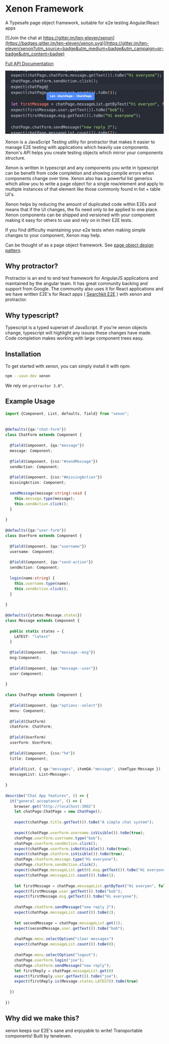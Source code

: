 # Xenon Framework
A Typesafe page object framework, suitable for e2e testing Angular/React apps

[![Join the chat at https://gitter.im/ten-eleven/xenon](https://badges.gitter.im/ten-eleven/xenon.svg)](https://gitter.im/ten-eleven/xenon?utm_source=badge&utm_medium=badge&utm_campaign=pr-badge&utm_content=badge)

[Full API Documentation](https://joemcelroy.gitbooks.io/xenon/content/)

![xenon code completion](./assets/codecomplete.gif "Xenon code completion")

Xenon is a JavaScript Testing utility for protractor that makes it easier to manage E2E testing with applications which heavily use components. Xenon's API helps you create testing objects which mirror your components structure.

Xenon is written in typescript and any components you write in typescript can be benefit from code completion and showing compile errors when components change over time. Xenon also has a powerful list generics which allow you to write a page object for a single row/element and apply to multiple instances of that element like those commonly found in list + table UI's.

Xenon helps by reducing the amount of duplicated code within E2Es and means that if the UI changes, the fix need only to be applied to one place. Xenon components can be shipped and versioned with your component making it easy for others to use and rely on in their E2E tests.

If you find difficulty maintaining your e2e tests when making simple changes to your component, Xenon may help.

Can be thought of as a page object framework. See [page object design pattern](http://martinfowler.com/bliki/PageObject.html).

## Why protractor?

Protractor is an end to end test framework for AngularJS applications and maintained by the angular team. It has great community backing and support from Google. The community also uses it for React applications and we have written E2E's for React apps ( [Searchkit E2E](https://github.com/searchkit/searchkit/blob/master/test/e2e/specs/TestSpec.ts) ) with xenon and protractor.  

## Why typescript?
Typescript is a typed superset of JavaScript. If you're xenon objects change, typescript will highlight any issues these changes have made. Code completion makes working with large component trees easy.

## Installation
To get started with xenon, you can simply install it with npm:

```sh
npm --save-dev xenon
```

We rely on `protractor 3.0^`.

## Example Usage

```typescript
import {Component, List, defaults, field} from "xenon";


@defaults({qa:"chat-form"})
class ChatForm extends Component {

  @field(Component, {qa:"message"})
  message: Component;

  @field(Component, {css:"#sendMessage"})
  sendAction: Component;

  @field(Component, {css:"#missingAction"})
  missingAction: Component;

  sendMessage(message:string):void {
    this.message.type(message);
    this.sendAction.click();
  }

}

@defaults({qa:"user-form"})
class UserForm extends Component {

  @field(Component, {qa:"username"})
  username: Component;

  @field(Component, {qa:"send-action"})
  sendAction: Component;

  login(name:string) {
    this.username.type(name);
    this.sendAction.click();
  }

}

@defaults({states:Message.states})
class Message extends Component {

  public static states = {
    LATEST: "latest"
  }

  @field(Component, {qa:"message--msg"})
  msg:Component;

  @field(Component, {qa:"message--user"})
  user:Component;

}

class ChatPage extends Component {

  @field(Component, {qa:"options--select"})
  menu: Component;

  @field(ChatForm)
  chatForm: ChatForm;

  @field(UserForm)
  userForm: UserForm;

  @field(Component, {css:"h4"})
  title: Component;

  @field(List, { qa:"messages", itemQA:"message", itemType:Message })
  messageList: List<Message>;

}

describe("Chat App features", () => {
  it("general acceptance", () => {
    browser.get("http://localhost:3002")
    let chatPage:ChatPage = new ChatPage();

    expect(chatPage.title.getText()).toBe("A simple chat system");

    expect(chatPage.userForm.username.isVisible()).toBe(true);
    chatPage.userForm.username.type("bob");
    chatPage.userForm.sendAction.click();
    expect(chatPage.userForm.isNotVisible()).toBe(true);
    expect(chatPage.chatForm.isVisible()).toBe(true);
    chatPage.chatForm.message.type("Hi everyone");
    chatPage.chatForm.sendAction.click();
    expect(chatPage.messageList.get(0).msg.getText()).toBe("Hi everyone");
    expect(chatPage.messageList.count()).toBe(1);

    let firstMessage = chatPage.messageList.getByText("Hi everyon", false);
    expect(firstMessage.user.getText()).toBe("bob");
    expect(firstMessage.msg.getText()).toBe("Hi everyone");

    chatPage.chatForm.sendMessage("new reply 2");
    expect(chatPage.messageList.count()).toBe(2);

    let secondMessage = chatPage.messageList.get(1);
    expect(secondMessage.user.getText()).toBe("bob");

    chatPage.menu.selectOption("clear messages")
    expect(chatPage.messageList.count()).toBe(0);

    chatPage.menu.selectOption("logout");
    chatPage.userForm.login("joe");
    chatPage.chatForm.sendMessage("new reply");
    let firstReply = chatPage.messageList.get(0)
    expect(firstReply.user.getText()).toBe("joe");
    expect(firstReply.is(Message.states.LATEST)).toBe(true)

  })

})
```

## Why did we make this?
xenon keeps our E2E's sane and enjoyable to write! Transportable components! Built by teneleven.
